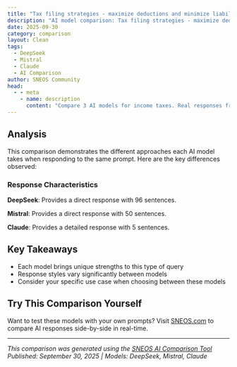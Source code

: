 ```yaml
---
title: "Tax filing strategies - maximize deductions and minimize liability"
description: "AI model comparison: Tax filing strategies - maximize deductions and minimize liability..."
date: 2025-09-30
category: comparison
layout: Clean
tags:
  - DeepSeek
  - Mistral
  - Claude
  - AI Comparison
author: SNEOS Community
head:
  - - meta
    - name: description
      content: "Compare 3 AI models for income taxes. Real responses from DeepSeek, Mistral, Claude with detailed analysis."
---
```


<ChatComparison
  title="Tax filing strategies - maximize deductions and minimize liability"
  prompt="Tax filing strategies - maximize deductions and minimize liability"
  :responses='{
    "DeepSeek": "Of course. This is a critical financial skill. Here is a comprehensive guide to tax filing strategies designed to maximize your deductions and minimize your liability, broken down into actionable steps and concepts.\n\n### **Core Philosophy: It\u0027s a Year-Round Game**\nThe biggest mistake is thinking about taxes only between January and April. Proactive, year-round planning is the key to significant savings.\n\n**The Golden Rule: Reduce Your Taxable Income**\nThe U.S. has a progressive tax system. The less of your income that is considered \u0022taxable,\u0022 the lower your tax bill, and potentially, the lower your tax bracket.\n\n---\n\n### **Strategy 1: Master the Adjusted Gross Income (AGI) Reduction**\n\nYour AGI is a critical number that determines your eligibility for many deductions and credits. Lowering it is your primary goal.\n\n#### **A. Retirement Contributions (The #1 Tool for Most People)**\nThese contributions are typically \u0022above-the-line\u0022 deductions, meaning you can take them even if you don\u0027t itemize.\n\n*   **401(k), 403(b), TSP:** For 2023, you can contribute up to **$22,500** ($30,000 if 50 or older). This money goes in pre-tax, directly reducing your W-2 income.\n*   **Traditional IRA:** You can contribute up to **$6,500** ($7,500 if 50 or older). Your ability to deduct this may be phased out if you (or your spouse) have a retirement plan at work and your income exceeds certain limits.\n*   **HSA (Health Savings Account):** If you have a High-Deductible Health Plan (HDHP), this is the triple tax-advantaged king.\n    1.  Contributions are tax-deductible (or pre-tax).\n    2.  Growth is tax-free.\n    3.  Withdrawals for qualified medical expenses are tax-free.\n    *   2023 Limits: **$3,850** (individual) / **$7,750** (family). \u002B$1,000 catch-up if 55\u002B.\n\n#### **B. Other AGI Reducers**\n*   **Student Loan Interest:** Deduct up to $2,500 of interest paid.\n*   **Educator Expenses:** Teachers can deduct up to $300 for classroom supplies.\n*   **Self-Employed Health Insurance:** Premiums you pay for medical, dental, and long-term care insurance for yourself, your spouse, and dependents.\n\n---\n\n### **Strategy 2: Choose the Right Deduction Method - Standard vs. Itemized**\n\nYou have two choices, and you should pick the one that gives you the larger deduction.\n\n*   **Standard Deduction (2023):** $13,850 (Single), $27,700 (Married Filing Jointly), $20,800 (Head of Household).\n*   **Itemized Deductions:** You add up specific, allowable expenses. You should itemize if the total exceeds your standard deduction.\n\n#### **Key Itemized Deductions to Track:**\n\n1.  **State and Local Taxes (SALT):** You can deduct a combination of *either* income taxes *or* sales taxes, plus property taxes, up to a **$10,000 cap**.\n2.  **Mortgage Interest:** Deductible on the first $750,000 of mortgage debt for primary and secondary residences. (Different limits for older mortgages).\n3.  **Charitable Contributions:**\n    *   **Cash Donations:** You can deduct up to 60% of your AGI for cash donations to public charities.\n    *   **Non-Cash Donations:** Clothing, household goods, stocks, etc. You must get a receipt and may need a qualified appraisal for high-value items. *Stocks held for more than one year are highly efficient\u2014you deduct the fair market value and avoid capital gains tax.*\n4.  **Medical and Dental Expenses:** You can only deduct the amount that exceeds **7.5% of your AGI**. This is a high bar, but can be significant in a year with major medical costs.\n\n**Pro Tip: \u0022Bunching\u0022 Deductions**\nIf your itemizable deductions are just below the standard deduction amount, use \u0022bunching.\u0022 In one year, you prepay as many deductible expenses as possible (e.g., two years\u0027 worth of charitable donations, property taxes if possible) to push your itemized total *above* the standard deduction. You take the standard deduction the next year. This strategy maximizes your benefit over a two-year period.\n\n---\n\n### **Strategy 3: Leverage Tax Credits (Even Better Than Deductions)**\n\n**Deductions** reduce your *taxable income*. **Credits** directly reduce your *tax bill, dollar-for-dollar*. A $1,000 credit saves you $1,000.\n\n*   **Child Tax Credit:** Up to $2,000 per qualifying child. Partially refundable.\n*   **American Opportunity Tax Credit (AOTC):** Up to $2,500 per student for the first four years of college. Partially refundable.\n*   **Lifetime Learning Credit (LLC):** Up to $2,000 per tax return for post-secondary education. Non-refundable.\n*   **Earned Income Tax Credit (EITC):** A refundable credit for low-to-moderate-income workers and families. One of the most significant credits; check eligibility if your income is under ~$63,000.\n*   **Saver\u0027s Credit:** A credit for contributions to retirement accounts for low-and moderate-income individuals.\n*   **Child and Dependent Care Credit:** For expenses paid for the care of a child or dependent so you can work.\n\n---\n\n### **Strategy 4: Smart Strategies for Investors \u0026 Self-Employed**\n\n#### **For Investors:**\n*   **Harvest Tax Losses:** Sell investments that are at a loss to offset capital gains you\u0027ve realized. If your losses exceed your gains, you can deduct up to $3,000 against ordinary income and carry the rest forward.\n*   **Hold Investments for Long-Term:** Assets held for more than one year qualify for preferential long-term capital gains rates (0%, 15%, or 20%), which are almost always lower than your ordinary income tax rate.\n*   **Donate Appreciated Stock:** As mentioned, this avoids capital gains and lets you deduct the full market value.\n\n#### **For Self-Employed / Freelancers (1099):**\nYou have a wealth of deductions to track meticulously.\n*   **Home Office Deduction:** If you have a space used *exclusively and regularly* for business, you can deduct a portion of your home expenses (mortgage interest, rent, utilities, insurance).\n*   **Business Expenses:** Vehicle mileage (using the standard rate is easiest), supplies, software, marketing, travel, and meals (generally 50% deductible).\n*   **Retirement Plans:** You can contribute even more than W-2 employees via a SEP-IRA, SIMPLE IRA, or Solo 401(k).\n*   **Health Insurance Premiums:** Deduct 100% of premiums paid for yourself and your family.\n\n---\n\n### **Action Plan \u0026 Common Pitfalls to Avoid**\n\n#### **Your Year-Round Action Plan:**\n1.  **Adjust Your W-4:** Use the IRS Tax Withholding Estimator to ensure you are not having too much or too little tax withheld from your paycheck. A large refund means you gave the government an interest-free loan.\n2.  **Contribute to Retirement Accounts:** Increase your 401(k) contributions. Consider funding an IRA or HSA before the tax deadline (you have until April 15th for the prior year).\n3.  **Keep Impeccable Records:** Use a dedicated folder (digital or physical) for receipts, donation acknowledgments, mortgage interest statements, and medical bills.\n4.  **Consult a Professional (CPA/EA):** If you have a major life event (marriage, house, child, starting a business), complex investments, or are self-employed, the cost of a professional is often dwarfed by the savings and peace of mind they provide.\n\n#### **Pitfalls to Avoid:**\n*   **Ignoring the IRS \u0022Dirty Dozen\u0022 Scams:** Be wary of phishing emails and aggressive promoters of fraudulent tax shelters.\n*   **Overlooking Kiddie Tax:** If your child has significant unearned income (from investments), it may be taxed at your higher rate.\n*   **Failing to Report All Income:** The IRS receives copies of your W-2s and 1099s. Make sure your return matches.\n*   **Not Taking the Saver\u0027s Credit or EITC:** These are often overlooked by eligible taxpayers.\n\n### **Disclaimer**\nThis information is for educational purposes only and does not constitute tax advice. Tax laws are complex and change frequently. **You should consult with a qualified tax professional (like a CPA or Enrolled Agent) regarding your specific financial situation.**\n\nBy implementing these strategies proactively, you shift from being a passive tax filer to an active tax manager, keeping more of your hard-earned money where it belongs\u2014with you.",
    "Mistral": "Maximizing deductions and minimizing tax liability are key strategies for effective tax planning. Here are some strategies to consider:\n\n### Maximizing Deductions\n\n1. **Itemize Deductions**:\n   - **Mortgage Interest**: Deduct interest paid on your mortgage.\n   - **Property Taxes**: Deduct property taxes paid on your home.\n   - **Charitable Contributions**: Keep records of all donations to qualified charities.\n   - **Medical Expenses**: Deduct medical expenses that exceed a certain percentage of your adjusted gross income (AGI).\n   - **State and Local Taxes**: Deduct state and local income taxes or sales taxes, up to a certain limit.\n\n2. **Retirement Contributions**:\n   - **401(k) and IRA Contributions**: Maximize contributions to retirement accounts to reduce taxable income.\n   - **Health Savings Account (HSA)**: Contribute to an HSA if you have a high-deductible health plan.\n\n3. **Education Expenses**:\n   - **Tuition and Fees Deduction**: Deduct qualified education expenses.\n   - **Student Loan Interest**: Deduct interest paid on student loans.\n\n4. **Business Expenses**:\n   - **Home Office Deduction**: If you work from home, deduct a portion of your home expenses.\n   - **Vehicle Expenses**: Deduct mileage or actual expenses for business-related travel.\n   - **Equipment and Supplies**: Deduct the cost of business-related equipment and supplies.\n\n5. **Investment Expenses**:\n   - **Investment Interest**: Deduct interest paid on loans used for investments.\n   - **Capital Losses**: Offset capital gains with capital losses.\n\n### Minimizing Tax Liability\n\n1. **Tax-Loss Harvesting**:\n   - Sell investments at a loss to offset gains from other investments.\n\n2. **Tax-Deferred Accounts**:\n   - Contribute to tax-deferred accounts like 401(k)s and traditional IRAs to reduce current taxable income.\n\n3. **Tax-Free Accounts**:\n   - Contribute to Roth IRAs or Roth 401(k)s for tax-free growth and withdrawals in retirement.\n\n4. **Income Timing**:\n   - **Defer Income**: If you expect to be in a lower tax bracket next year, defer income to the following year.\n   - **Accelerate Deductions**: Pay deductible expenses before the end of the year to reduce current year taxable income.\n\n5. **Tax Credits**:\n   - **Earned Income Tax Credit (EITC)**: Available to low- to moderate-income workers.\n   - **Child Tax Credit**: Available for qualifying children.\n   - **Education Credits**: American Opportunity Tax Credit (AOTC) and Lifetime Learning Credit (LLC).\n\n6. **Healthcare Expenses**:\n   - **Flexible Spending Accounts (FSAs)**: Contribute to an FSA to pay for medical expenses with pre-tax dollars.\n   - **Health Savings Accounts (HSAs)**: Contribute to an HSA for tax-free contributions and withdrawals for qualified medical expenses.\n\n7. **Energy-Efficient Improvements**:\n   - **Energy Tax Credits**: Deduct the cost of energy-efficient home improvements.\n\n8. **Gifting Strategies**:\n   - **Annual Gift Tax Exclusion**: Gift up to the annual exclusion amount to reduce your taxable estate.\n   - **Charitable Giving**: Donate appreciated assets to avoid capital gains tax.\n\n### General Tips\n\n1. **Keep Good Records**:\n   - Maintain detailed records of all deductions and expenses to support your tax claims.\n\n2. **Consult a Tax Professional**:\n   - A tax advisor can provide personalized advice and help you navigate complex tax laws.\n\n3. **Stay Updated on Tax Laws**:\n   - Tax laws change frequently, so stay informed about new deductions and credits.\n\n4. **Use Tax Software**:\n   - Tax preparation software can help you identify deductions and credits you might otherwise miss.\n\nBy implementing these strategies, you can effectively manage your tax liability and maximize your deductions, ultimately keeping more of your hard-earned money.",
    "Claude": "# Tax Filing Strategies: Maximize Deductions \u0026 Minimize Liability\n\n## **Pre-Filing Preparation**\n\n### Organize Your Records\n- **Income documents**: W-2s, 1099s, K-1s, business income records\n- **Deduction receipts**: Medical expenses, charitable donations, business expenses\n- **Investment records**: Capital gains/losses, dividend statements\n- **Prior year returns**: For reference and carryover items\n\n### Choose the Right Filing Status\n- **Single** vs. **Married Filing Jointly** vs. **Married Filing Separately**\n- **Head of Household**: Often overlooked but can provide significant savings\n- Consider tax implications of each status for your situation\n\n## **Deduction Maximization Strategies**\n\n### Standard vs. Itemized Deductions\n**2024 Standard Deductions:**\n- Single: $14,600\n- Married Filing Jointly: $29,200\n- Head of Household: $21,900\n\n**Itemize if your deductions exceed standard amounts:**\n\n#### State and Local Taxes (SALT)\n- Property taxes \u002B state income/sales taxes\n- $10,000 cap ($5,000 if married filing separately)\n- Consider timing property tax payments\n\n#### Mortgage Interest\n- Primary and secondary residence interest\n- Points paid on mortgages\n- Home equity loan interest (if used for home improvements)\n\n#### Charitable Contributions\n- Cash donations: Up to 60% of AGI\n- Property donations: Get appraisals for items \u003E$500\n- **Strategy**: Bundle charitable giving in alternating years\n\n#### Medical Expenses\n- Deductible when exceeding 7.5% of AGI\n- Include premiums, treatments, travel to medical care\n- **Strategy**: Time elective procedures to bunch expenses\n\n### Business Deductions (Self-Employed/Side Business)\n- Home office expenses\n- Business equipment and supplies\n- Professional development and education\n- Business meals (50% deductible)\n- Business travel and transportation\n\n### Above-the-Line Deductions (Reduce AGI)\n- Traditional IRA/401(k) contributions\n- Health Savings Account (HSA) contributions\n- Student loan interest\n- Educator expenses\n- Self-employment tax (50% deductible)\n\n## **Income Management Strategies**\n\n### Tax-Advantaged Accounts\n**Maximize Contributions:**\n- 401(k): $23,000 (2024), $30,500 if 50\u002B\n- IRA: $7,000 (2024), $8,000 if 50\u002B\n- HSA: $4,150 individual/$8,300 family (2024)\n\n### Capital Gains Management\n- **Tax-loss harvesting**: Offset gains with losses\n- **Long-term vs. short-term**: Hold investments \u003E1 year for better rates\n- **Asset location**: Place tax-inefficient investments in tax-advantaged accounts\n\n### Timing Income and Deductions\n- **Defer income**: Delay bonuses, consulting income to next year\n- **Accelerate deductions**: Pay January expenses in December\n- **Roth conversions**: In low-income years\n\n## **Advanced Strategies**\n\n### Family Tax Planning\n- **Kiddie tax**: Understand rules for children\u0027s investment income\n- **529 plans**: State tax deductions for education savings\n- **Dependent care FSA**: Up to $5,000 for childcare expenses\n- **Gift tax planning**: Annual exclusion $18,000 per recipient (2024)\n\n### Small Business Optimization\n- **Section 199A QBI deduction**: Up to 20% of qualified business income\n- **Equipment purchases**: Section 179 expensing up to $1,160,000 (2024)\n- **Business structure**: Consider S-Corp election for self-employment tax savings\n\n### Investment Account Optimization\n- **Asset location**: Bonds in tax-deferred, stocks in taxable accounts\n- **Municipal bonds**: For high-income earners in high-tax states\n- **Index funds**: More tax-efficient than actively managed funds\n\n## **Common Mistakes to Avoid**\n\n### Filing Errors\n- Math errors and incorrect Social Security numbers\n- Missing signatures on paper returns\n- Forgetting to report all income sources\n- Claiming ineligible dependents\n\n### Deduction Mistakes\n- Not keeping adequate records\n- Double-counting expenses\n- Missing deadlines for retirement contributions\n- Overlooking state-specific deductions\n\n### Timing Mistakes\n-"
  }'
  published-date="14:03"
/>

## Analysis

This comparison demonstrates the different approaches each AI model takes when responding to the same prompt. Here are the key differences observed:

### Response Characteristics

**DeepSeek**: Provides a direct response with 96 sentences. 

**Mistral**: Provides a direct response with 50 sentences. 

**Claude**: Provides a detailed response with 5 sentences. 

## Key Takeaways

- Each model brings unique strengths to this type of query
- Response styles vary significantly between models
- Consider your specific use case when choosing between these models

## Try This Comparison Yourself

Want to test these models with your own prompts? Visit [SNEOS.com](https://sneos.com) to compare AI responses side-by-side in real-time.

---

*This comparison was generated using the [SNEOS AI Comparison Tool](https://sneos.com)*
*Published: September 30, 2025 | Models: DeepSeek, Mistral, Claude*
